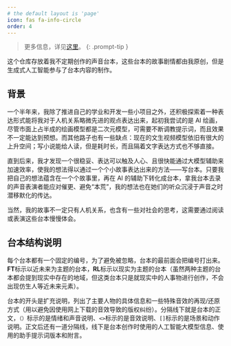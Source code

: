 ```yaml
---
# the default layout is 'page'
icon: fas fa-info-circle
order: 4
---
```


> 更多信息，详见[这里](https://github.com/Diamochang/original-audio-scripts/blob/main/README.md)。
{: .prompt-tip }

这个仓库存放着我不定期创作的声音台本，这些台本的故事剧情都由我原创，但是生成式人工智能参与了台本内容的制作。

## 背景

一个半年来，我除了推进自己的学业和开发一些小项目之外，还积极探索着一种表达形式能将我对于人机关系略微先进的观点表达出来，起初我尝试的是 AI 绘画，尽管市面上占半成的绘画模型都是二次元模型，可需要不断调教提示词，而且效果不一定能达到预想。而其他路子也有一些缺点：现在的文生视频模型依旧有很大的上升空间；写小说能给人读，但是耗时长，而且隔着文字表达方式也不够直接。

直到后来，我才发现一个很稳妥、表达可以触及人心、且很快能通过大模型辅助来加速效率，使我的想法得以通过一个个小故事表达出来的方法——写台本。只要我把自己的想法蕴含在一个个故事里，再在 AI 的辅助下转化成台本，拿我台本去录的声音表演者能应对催更、避免“本荒”，我的想法也在她们的听众沉浸于声音之时潜移默化的传达。

当然，我的故事不一定只有人机关系，也含有一些对社会的思考，这需要通过阅读或表演这些台本慢慢体会。

## 台本结构说明

每个台本都有一个固定的编号，为了避免被忽略，台本的最前面会把编号打出来。**FT**标示以近未来为主题的台本，**RL**标示以现实为主题的台本（虽然两种主题的台本都会提到现实中存在的地域，但这类台本只是就现实中的人事物进行创作，不会出现仿生人等近未来元素）。

台本的开头是扩充说明，列出了主要人物的具体信息和一些特殊音效的再现/还原方式（用以避免因使用网上下载的音效导致的版权纠纷）。分隔线下就是台本的正文，`（）`标示的是情绪和声音说明、`<>`标示的是音效说明、`[]`标示的是场景和动作说明。正文后还有一道分隔线，线下是台本创作时使用的人工智能大模型信息、使用的助手提示词版本和附言。